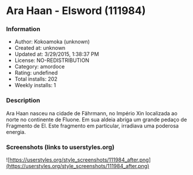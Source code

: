 # Ara Haan - Elsword (111984)

### Information
- Author: Kokoamoka (unknown)
- Created at: unknown
- Updated at: 3/29/2015, 1:38:37 PM
- License: NO-REDISTRIBUTION
- Category: amordoce
- Rating: undefined
- Total installs: 202
- Weekly installs: 1


### Description
Ara Haan nasceu na cidade de Fährmann, no Império Xin localizada ao norte no continente de Fluone. Em sua aldeia abriga um grande pedaço de Fragmento de El. Este fragmento em particular, irradiava uma poderosa energia.


### Screenshots (links to userstyles.org)
![https://userstyles.org/style_screenshots/111984_after.png](https://userstyles.org/style_screenshots/111984_after.png)


